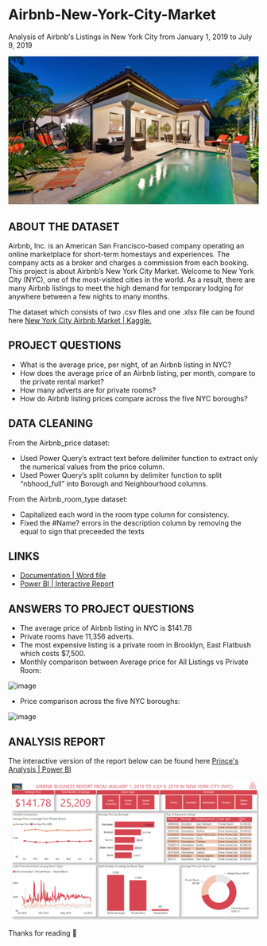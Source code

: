 # Airbnb-New-York-City-Market
Analysis of Airbnb's Listings in New York City from January 1, 2019 to July 9, 2019

![](airbnbpic.png)

## ABOUT THE DATASET
Airbnb, Inc. is an American San Francisco-based company operating an online marketplace for short-term homestays and experiences. The company acts as a broker and charges a commission from each booking. This project is about Airbnb’s New York City Market.
Welcome to New York City (NYC), one of the most-visited cities in the world. As a result, there are many Airbnb listings to meet the high demand for temporary lodging for anywhere between a few nights to many months.

The dataset which consists of two .csv files and one .xlsx file can be found here [New York City Airbnb Market | Kaggle.](https://www.kaggle.com/datasets/ebrahimelgazar/new-york-city-airbnb-market)

## PROJECT QUESTIONS
-	What is the average price, per night, of an Airbnb listing in NYC?
-	How does the average price of an Airbnb listing, per month, compare to the private rental market?
-	How many adverts are for private rooms?
-	How do Airbnb listing prices compare across the five NYC boroughs?

## DATA CLEANING
From the Airbnb_price dataset:
-	Used Power Query’s extract text before delimiter function to extract only the numerical values from the price column.
-	Used Power Query’s split column by delimiter function to split “nbhood_full” into Borough and Neighbourhood columns.

From the Airbnb_room_type dataset:
-	Capitalized each word in the room type column for consistency.
-	Fixed the #Name? errors in the description column by removing the equal to sign that preceeded the texts

## LINKS 
- [Documentation | Word file](Documentation.docx)
- [Power BI | Interactive Report](https://app.powerbi.com/view?r=eyJrIjoiNzFjYWQxMDctZjViZC00ZjkzLWE0OWYtYzMxMzhmZThmYzY1IiwidCI6ImE5NjMwYTViLTA5M2EtNDM5Yy04NjM5LThhYmJmMzRhN2M5NyJ9)

## ANSWERS TO PROJECT QUESTIONS
-	The average price of Airbnb listing in NYC is $141.78
-	Private rooms have 11,356 adverts.
- The most expensive listing is a private room in Brooklyn, East Flatbush which costs $7,500.
-	Monthly comparison between Average price for All Listings vs Private Room:

![image](https://user-images.githubusercontent.com/95665690/232015087-f2c438f1-180b-48fb-a711-2fd590877b7b.png)



- Price comparison across the five NYC boroughs:

![image](https://user-images.githubusercontent.com/95665690/232015248-65da1a95-3f6c-4834-9b22-77c0861afd76.png)



## ANALYSIS REPORT
The interactive version of the report below can be found here [Prince's Analysis | Power BI](https://app.powerbi.com/view?r=eyJrIjoiNzFjYWQxMDctZjViZC00ZjkzLWE0OWYtYzMxMzhmZThmYzY1IiwidCI6ImE5NjMwYTViLTA5M2EtNDM5Yy04NjM5LThhYmJmMzRhN2M5NyJ9)

![](dashboard.png)


Thanks for reading :handshake:




